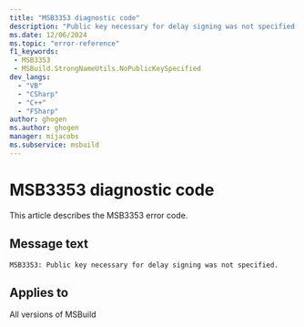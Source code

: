```yaml
---
title: "MSB3353 diagnostic code"
description: "Public key necessary for delay signing was not specified."
ms.date: 12/06/2024
ms.topic: "error-reference"
f1_keywords:
 - MSB3353
 - MSBuild.StrongNameUtils.NoPublicKeySpecified
dev_langs:
  - "VB"
  - "CSharp"
  - "C++"
  - "FSharp"
author: ghogen
ms.author: ghogen
manager: mijacobs
ms.subservice: msbuild
---
```


# MSB3353 diagnostic code

<!-- :::ErrorDefinitionDescription::: -->
<!-- :::editable-content name="introDescription"::: -->
This article describes the MSB3353 error code.
<!-- :::editable-content-end::: -->

## Message text

`MSB3353: Public key necessary for delay signing was not specified.`

<!-- :::editable-content name="postOutputDescription"::: -->
<!--
{StrBegin="MSB3353: "}
-->
<!-- :::editable-content-end::: -->
<!-- :::ErrorDefinitionDescription-end::: -->

## Applies to

All versions of MSBuild

